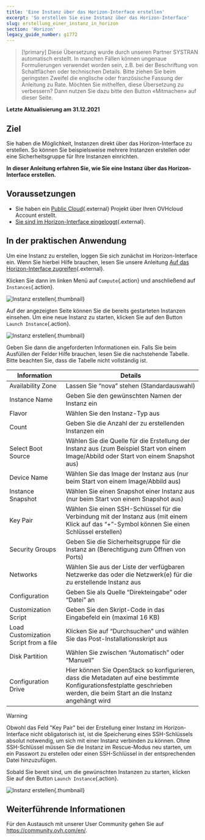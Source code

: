 ```yaml
---
title: 'Eine Instanz über das Horizon-Interface erstellen'
excerpt: 'So erstellen Sie eine Instanz über das Horizon-Interface'
slug: erstellung_einer_instanz_in_horizon
section: 'Horizon'
legacy_guide_number: g1772
---
```


> [!primary]
> Diese Übersetzung wurde durch unseren Partner SYSTRAN automatisch erstellt. In manchen Fällen können ungenaue Formulierungen verwendet worden sein, z.B. bei der Beschriftung von Schaltflächen oder technischen Details. Bitte ziehen Sie beim geringsten Zweifel die englische oder französische Fassung der Anleitung zu Rate. Möchten Sie mithelfen, diese Übersetzung zu verbessern? Dann nutzen Sie dazu bitte den Button «Mitmachen» auf dieser Seite.
>

**Letzte Aktualisierung am 31.12.2021**

## Ziel

Sie haben die Möglichkeit, Instanzen direkt über das Horizon-Interface zu erstellen. So können Sie beispielsweise mehrere Instanzen erstellen oder eine Sicherheitsgruppe für Ihre Instanzen einrichten.

**In dieser Anleitung erfahren Sie, wie Sie eine Instanz über das Horizon-Interface erstellen.**

## Voraussetzungen

- Sie haben ein [Public Cloud](https://www.ovh.de/public-cloud/){.external} Projekt über Ihren OVHcloud Account erstellt.
- [Sie sind im Horizon-Interface eingeloggt](../erstellung_eines_zugangs_zu_horizon/){.external}. 

## In der praktischen Anwendung

Um eine Instanz zu erstellen, loggen Sie sich zunächst im Horizon-Interface ein. Wenn Sie hierbei Hilfe brauchen, lesen Sie unsere Anleitung [Auf das Horizon-Interface zugreifen](../erstellung_eines_zugangs_zu_horizon/){.external}.

Klicken Sie dann im linken Menü auf `Compute`{.action} und anschließend auf `Instances`{.action}.

![Instanz erstellen](images/create-instance-step1.png){.thumbnail}

Auf der angezeigten Seite können Sie die bereits gestarteten Instanzen einsehen. Um eine neue Instanz zu starten, klicken Sie auf den Button `Launch Instance`{.action}.

![Instanz erstellen](images/create-instance-step2.png){.thumbnail}

Geben Sie dann die angeforderten Informationen ein. Falls Sie beim Ausfüllen der Felder Hilfe brauchen, lesen Sie die nachstehende Tabelle. Bitte beachten Sie, dass die Tabelle nicht vollständig ist. 

|Information|Details|
|---|---|
|Availability Zone|Lassen Sie “nova” stehen (Standardauswahl)|
|Instance Name|Geben Sie den gewünschten Namen der Instanz ein|
|Flavor|Wählen Sie den Instanz-Typ aus|
|Count|Geben Sie die Anzahl der zu erstellenden Instanzen ein|
|Select Boot Source|Wählen Sie die Quelle für die Erstellung der Instanz aus (zum Beispiel Start von einem Image/Abbild oder Start von einem Snapshot aus)|
|Device Name|Wählen Sie das Image der Instanz aus (nur beim Start von einem Image/Abbild aus)|
|Instance Snapshot|Wählen Sie einen Snapshot einer Instanz aus (nur beim Start von einem Snapshot aus)|
|Key Pair|Wählen Sie einen SSH-Schlüssel für die Verbindung mit der Instanz aus (mit einem Klick auf das “+”-Symbol können Sie einen Schlüssel erstellen)|
|Security Groups|Geben Sie die Sicherheitsgruppe für die Instanz an (Berechtigung zum Öffnen von Ports)|
|Networks|Wählen Sie aus der Liste der verfügbaren Netzwerke das oder die Netzwerk(e) für die zu erstellende Instanz aus|
|Configuration|Geben Sie als Quelle “Direkteingabe” oder “Datei” an|
|Customization Script|Geben Sie den Skript-Code in das Eingabefeld ein (maximal 16 KB)|
|Load Customization Script from a file|Klicken Sie auf “Durchsuchen” und wählen Sie das Post-Installationsskript aus|
|Disk Partition|Wählen Sie zwischen “Automatisch” oder “Manuell”|
|Configuration Drive|Hier können Sie OpenStack so konfigurieren, dass die Metadaten auf eine bestimmte Konfigurationsfestplatte geschrieben werden, die beim Start an die Instanz angehängt wird|

> [!warning] 
>
> Obwohl das Feld "Key Pair" bei der Erstellung einer Instanz im Horizon-Interface nicht obligatorisch ist, ist die Speicherung eines SSH-Schlüssels absolut notwendig, um sich mit einer Instanz verbinden zu können. Ohne SSH-Schlüssel müssen Sie die Instanz im Rescue-Modus neu starten, um ein Passwort zu erstellen oder einen SSH-Schlüssel in der entsprechenden Datei hinzuzufügen.
>

Sobald Sie bereit sind, um die gewünschten Instanzen zu starten, klicken Sie auf den Button `Launch Instance`{.action}.

![Instanz erstellen](images/create-instance-step3.png){.thumbnail}

## Weiterführende Informationen

Für den Austausch mit unserer User Community gehen Sie auf <https://community.ovh.com/en/>.
